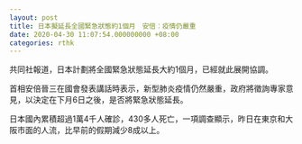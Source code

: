 ```yaml
---
layout: post
title: 日本擬延長全國緊急狀態約1個月　安倍︰疫情仍嚴重
date: 2020-04-30 11:07:54.000000000 +08:00
categories: rthk
---
```


共同社報道，日本計劃將全國緊急狀態延長大約1個月，已經就此展開協調。

首相安倍晉三在國會發表講話時表示，新型肺炎疫情仍然嚴重，政府將徵詢專家意見，以決定在下月6日之後，是否將緊急狀態延長。

日本國內累積超過1萬4千人確診，430多人死亡，一項調查顯示，昨日在東京和大阪市面的人流，比早前的假期減少8成以上。
